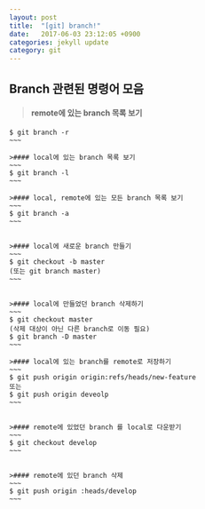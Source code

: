 ```yaml
---
layout: post
title:  "[git] branch!"
date:   2017-06-03 23:12:05 +0900
categories: jekyll update
category: git
---
```

Branch 관련된 명령어 모음
-------------
>#### remote에 있는 branch 목록 보기
~~~~
$ git branch -r
~~~

>#### local에 있는 branch 목록 보기
~~~
$ git branch -l
~~~

>#### local, remote에 있는 모든 branch 목록 보기
~~~
$ git branch -a
~~~


>#### local에 새로운 branch 만들기
~~~
$ git checkout -b master
(또는 git branch master)
~~~


>#### local에 만들었던 branch 삭제하기
~~~
$ git checkout master
(삭제 대상이 아닌 다른 branch로 이동 필요)
$ git branch -D master
~~~

>#### local에 있는 branch를 remote로 저장하기
~~~
$ git push origin origin:refs/heads/new-feature
또는
$ git push origin deveolp
~~~


>#### remote에 있었던 branch 를 local로 다운받기
~~~
$ git checkout develop
~~~


>#### remote에 있던 branch 삭제
~~~
$ git push origin :heads/develop
~~~
